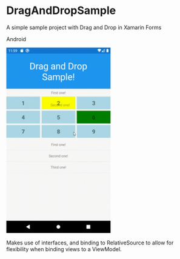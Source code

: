 # DragAndDropSample
A simple sample project with Drag and Drop in Xamarin Forms

Android 

<img src="https://raw.githubusercontent.com/NeilMalcolm/DragAndDropSample/master/android.gif" width="275px"/>

Makes use of interfaces, and binding to RelativeSource to allow for flexibility when binding views to a ViewModel.
